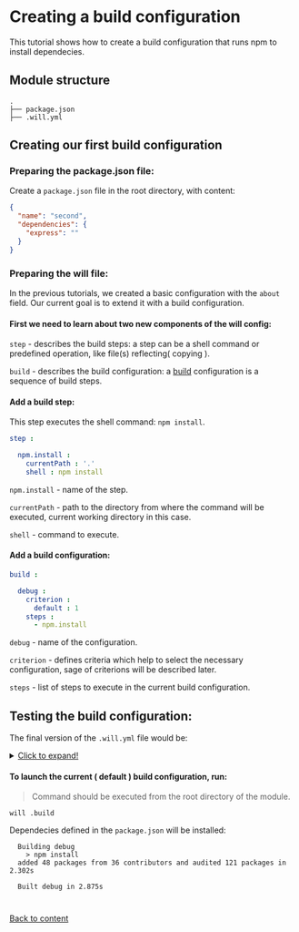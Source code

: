 # Creating a build configuration
This tutorial shows how to create a build configuration that runs npm to install dependecies.

## Module structure

```
.
├── package.json
├── .will.yml
```

## Creating our first build configuration

### Preparing the package.json file:

Create a `package.json` file in the root directory, with content:
``` json
{
  "name": "second",
  "dependencies": {
    "express": ""
  }
}
```

### Preparing the will file:

In the previous tutorials, we created a basic configuration with the `about` field.
Our current goal is to extend it with a build configuration.

#### First we need to learn about two new components of the will config:

`step` - describes the build steps: a step can be a shell command or predefined operation, like file(s) reflecting( copying ).

`build` - describes the build configuration: a [build](../Build.md) configuration is a sequence of build steps.

#### Add a build step:

This step executes the shell command: `npm install`.

```yaml
step :

  npm.install :
    currentPath : '.'
    shell : npm install
```

`npm.install` - name of the step.

`currentPath` - path to the directory from where the command will be executed, current working directory in this case.

`shell` - command to execute.

#### Add a build configuration:

```yaml
build :

  debug :
    criterion :
      default : 1
    steps :
      - npm.install
```

`debug` - name of the configuration.

`criterion` - defines criteria which help to select the necessary configuration, sage of criterions will be described later.

`steps` - list of steps to execute in the current build configuration.


## Testing the build configuration:

The final version of the `.will.yml` file would be:

<details>
  <summary><u>Click to expand!</u></summary>

```yaml

about :

  name : second
  description : "Second module"
  version : 0.0.1

step :

  npm.install :
    currentPath : '.'
    shell : npm install

build :

  debug:
    criterion :
      default : 1
    steps :
      - npm.install
```
</details>

#### To launch the current ( default ) build configuration, run:

> Command should be executed from the root directory of the module.

```
will .build
```

Dependecies defined in the `package.json` will be installed:

```
  Building debug
    > npm install
  added 48 packages from 36 contributors and audited 121 packages in 2.302s

  Built debug in 2.875s
```
#
[Back to content](../README.md)
